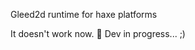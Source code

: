 Gleed2d runtime for haxe platforms

It doesn't work now. :construction_worker: Dev in progress...
;)
